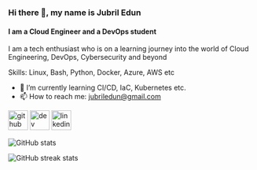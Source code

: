 ### Hi there 👋, my name is Jubril Edun
#### I am a Cloud Engineer and a DevOps student
I am a tech enthusiast who is on a learning journey into the world of Cloud Engineering, DevOps, Cybersecurity and beyond

Skills: Linux, Bash, Python, Docker, Azure, AWS etc

- 🌱 I’m currently learning CI/CD, IaC, Kubernetes etc. 
- 📫 How to reach me: jubriledun@gmail.com 


[<img src='https://cdn.jsdelivr.net/npm/simple-icons@3.0.1/icons/github.svg' alt='github' height='40'>](https://github.com/jubriledun)  [<img colour="blue" src='https://cdn.jsdelivr.net/npm/simple-icons@3.0.1/icons/hashnode.svg' alt='dev' height='40'>](https://jubriledun.hashnode.dev/)  [<img src='https://cdn.jsdelivr.net/npm/simple-icons@3.0.1/icons/linkedin.svg' alt='linkedin' height='40'>](https://www.linkedin.com/in/jubril-edun-860954165/)  

![GitHub stats](https://github-readme-stats.vercel.app/api?username=jubriledun&show_icons=true)  

![GitHub streak stats](https://streak-stats.demolab.com/?user=jubriledun)  

